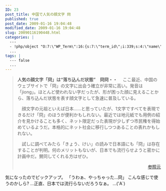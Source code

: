 ```yaml
---
ID: 23
post_title: 中国で人気の顔文字 冏
published: true
post_date: 2009-01-16 19:04:48
modified_date: 2009-01-16 19:04:48
slug: 20090116190448.html
categories: |
  ---
  - !php/object "O:7:\"WP_Term\":16:{s:7:\"term_id\";i:339;s:4:\"name\";s:6:\"\u96D1\u8A18\";s:4:\"slug\";s:18:\"%e9%9b%91%e8%a8%98\";s:10:\"term_group\";i:0;s:16:\"term_taxonomy_id\";i:352;s:8:\"taxonomy\";s:8:\"category\";s:11:\"description\";s:0:\"\";s:6:\"parent\";i:0;s:5:\"count\";i:2;s:6:\"filter\";s:3:\"raw\";s:6:\"cat_ID\";i:339;s:14:\"category_count\";i:2;s:20:\"category_description\";s:0:\"\";s:8:\"cat_name\";s:6:\"\u96D1\u8A18\";s:17:\"category_nicename\";s:18:\"%e9%9b%91%e8%a8%98\";s:15:\"category_parent\";i:0;}"
  ...
tags: |
  --- false
  ...
---
```

<blockquote><b>人気の顔文字「冏」は“落ち込んだ状態”　冏冏・・</b>
　ここ最近、中国のウェブサイトで「冏」の文字に出会う確立が非常に高い。発音は「jiong」。ほとんど使われない字だったが、形が困った顔に見えることから、落ち込んだ状態を表す顔文字として急速に普及している。

　顔文字の元祖といえば日本……と思っていたが、1文字ですべてを表現できるだけ「冏」のほうが便利かもしれない。最近では地元紙でも用例の紹介を見かけることも多く、ネット限定だった表現が少しずつ市民権を得始めているようだ。本格的にネット社会に移行しつつあることの表れかもしれない。

　試しに調べてみたら「きょう、けい」の読みで日本語にも「冏」は存在することが判明。何のメリットもないが、日本でも流行らせようと密かに計画中だ。賛同してくれる方はぜひ。
<p style="text-align: right;"><a href="http://headlines.yahoo.co.jp/hl?a=20090116-00000104-nna-int">参照元</a></p></blockquote>

気になったのでピックアップ。
「うわぁ、やっちゃった…冏」
こんな感じで使うのかしら?
…正直、日本では流行らないだろうなぁ。
…('A`)